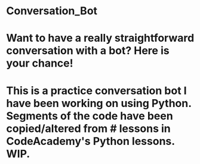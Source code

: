 # Conversation_Bot
# Want to have a really straightforward conversation with a bot? Here is your chance!

# This is a practice conversation bot I have been working on using Python. Segments of the code have been copied/altered from   # lessons in CodeAcademy's Python lessons. WIP.
